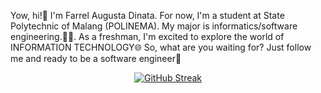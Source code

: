 <p> 
  Yow, hi!👋 I'm Farrel Augusta Dinata. For now, I'm a student at State Polytechnic of Malang (POLINEMA). My major is informatics/software engineering.👨‍💻. As a freshman, I'm excited to explore the world of INFORMATION TECHNOLOGY🌐
  So, what are you waiting for? Just follow me and ready to be a software engineer🚀
</p>
<div align="center">
  
  [![GitHub Streak](https://github-readme-streak-stats.herokuapp.com?user=FarrelAD&theme=radical&hide_border=true&border_radius=10)](https://git.io/streak-stats)
</div>
